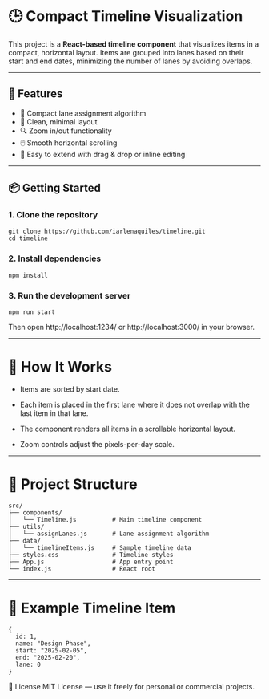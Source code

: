 # 🕒 Compact Timeline Visualization

This project is a **React-based timeline component** that visualizes items in a compact, horizontal layout. Items are grouped into lanes based on their start and end dates, minimizing the number of lanes by avoiding overlaps.

---

## 🚀 Features

- 📏 Compact lane assignment algorithm
- 🎯 Clean, minimal layout
- 🔍 Zoom in/out functionality
- 🖱️ Smooth horizontal scrolling
- 🧩 Easy to extend with drag & drop or inline editing

---

## 📦 Getting Started

### 1. Clone the repository

````
git clone https://github.com/iarlenaquiles/timeline.git
cd timeline
````

### 2.  Install dependencies

```npm install```


### 3. Run the development server

```npm run start```

Then open http://localhost:1234/ or http://localhost:3000/ in your browser.

---
# 🧠 How It Works

- Items are sorted by start date.

- Each item is placed in the first lane where it does not overlap with the last item in that lane.

- The component renders all items in a scrollable horizontal layout.

- Zoom controls adjust the pixels-per-day scale.

---

# 📁 Project Structure

```
src/
├── components/
│   └── Timeline.js          # Main timeline component
├── utils/
│   └── assignLanes.js       # Lane assignment algorithm
├── data/
│   └── timelineItems.js     # Sample timeline data
├── styles.css               # Timeline styles
├── App.js                   # App entry point
└── index.js                 # React root
```

---

# 📄 Example Timeline Item

```
{
  id: 1,
  name: "Design Phase",
  start: "2025-02-05",
  end: "2025-02-20",
  lane: 0
}
```

🪪 License
MIT License — use it freely for personal or commercial projects.